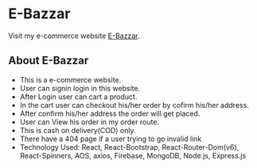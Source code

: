 # E-Bazzar

Visit my e-commerce website [E-Bazzar](https://e-bazzar-task.netlify.app/).

## About E-Bazzar
* This is a e-commerce website.
* User can signin login in this website.
* After Login user can cart a product.
* In the cart user can checkout his/her order by cofirm his/her address.
* After confirm his/her address the order will get placed.
* User can View his order in my order route.
* This is cash on delivery(COD) only.
* There have a 404 page if a user trying to go invalid link
* Technology Used: React, React-Bootstrap, React-Router-Dom(v6), React-Spinners, AOS, axios, Firebase, MongoDB, Node.js, Express.js